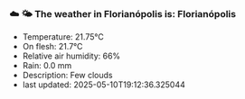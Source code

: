 ### ☁️ 🌤️  The weather in Florianópolis is: Florianópolis

- Temperature: 21.75°C
- On flesh: 21.7°C
- Relative air humidity: 66%
- Rain: 0.0 mm
- Description: Few clouds
- last updated: 2025-05-10T19:12:36.325044
